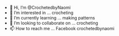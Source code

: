 - 👋 Hi, I’m @CrochetedbyNaomi
- 👀 I’m interested in ... crocheting 
- 🌱 I’m currently learning ... making patterns 
- 💞️ I’m looking to collaborate on ... crocheting 
- 📫 How to reach me ...
Facebook crochetedbynaomi
<!---
CrochetedbyNaomi/CrochetedbyNaomi is a ✨ special ✨ repository because its `README.md` (this file) appears on your GitHub profile.
You can click the Preview link to take a look at your changes.
--->
